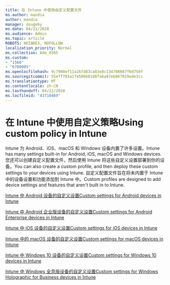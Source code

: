 ```yaml
---
title: 在 Intune 中使用自定义配置文件
ms.author: mandia
author: mandia
manager: dougeby
ms.date: 04/21/2020
ms.audience: Admin
ms.topic: article
ROBOTS: NOINDEX, NOFOLLOW
localization_priority: Normal
ms.collection: Adm_O365
ms.custom:
- "1566"
- "6700005"
ms.openlocfilehash: 9c7908ef11a26fd83ca83e8c134708687f6d750f
ms.sourcegitcommit: 55eff703a17e500681d8fa6a87eb067019ade3cc
ms.translationtype: MT
ms.contentlocale: zh-CN
ms.lasthandoff: 04/22/2020
ms.locfileid: "43710469"
---
```

# <a name="using-custom-policy-in-intune"></a><span data-ttu-id="272ce-102">在 Intune 中使用自定义策略</span><span class="sxs-lookup"><span data-stu-id="272ce-102">Using custom policy in Intune</span></span>

<span data-ttu-id="272ce-103">Intune 为 Android、iOS、macOS 和 Windows 设备内置了许多设置。</span><span class="sxs-lookup"><span data-stu-id="272ce-103">Intune has many settings built-in for Android, iOS, macOS and Windows devices.</span></span> <span data-ttu-id="272ce-104">您还可以创建自定义配置文件，然后使用 Intune 将这些自定义设置部署到你的设备。</span><span class="sxs-lookup"><span data-stu-id="272ce-104">You can also create a custom profile, and then deploy these custom settings to your devices using Intune.</span></span> <span data-ttu-id="272ce-105">自定义配置文件旨在将未内置于 Intune 中的设备设置和功能添加到 Intune 中。</span><span class="sxs-lookup"><span data-stu-id="272ce-105">Custom profiles are designed to add device settings and features that aren't built in to Intune.</span></span>

[<span data-ttu-id="272ce-106">Intune 中 Android 设备的自定义设置</span><span class="sxs-lookup"><span data-stu-id="272ce-106">Custom settings for Android devices in Intune</span></span>](https://docs.microsoft.com/intune/custom-settings-android)

[<span data-ttu-id="272ce-107">Intune 中 Android 企业版设备的自定义设置</span><span class="sxs-lookup"><span data-stu-id="272ce-107">Custom settings for Android Enterprise devices in Intune</span></span>](https://docs.microsoft.com/intune/custom-settings-android-for-work)

[<span data-ttu-id="272ce-108">Intune 中 iOS 设备的自定义设置</span><span class="sxs-lookup"><span data-stu-id="272ce-108">Custom settings for iOS devices in Intune</span></span>](https://docs.microsoft.com/intune/custom-settings-ios)

[<span data-ttu-id="272ce-109">Intune 中的 macOS 设备的自定义设置</span><span class="sxs-lookup"><span data-stu-id="272ce-109">Custom settings for macOS devices in Intune</span></span>](https://docs.microsoft.com/intune/custom-settings-macos)

[<span data-ttu-id="272ce-110">Intune 中 Windows 10 设备的自定义设置</span><span class="sxs-lookup"><span data-stu-id="272ce-110">Custom settings for Windows 10 devices in Intune</span></span>](https://docs.microsoft.com/intune/custom-settings-windows-10)

[<span data-ttu-id="272ce-111">Intune 中 Windows 全息版设备的自定义设置</span><span class="sxs-lookup"><span data-stu-id="272ce-111">Custom settings for Windows Holographic for Business devices in Intune</span></span>](https://docs.microsoft.com/intune/custom-settings-windows-holographic)